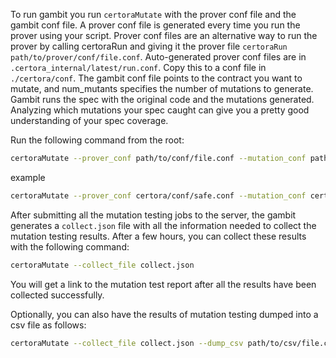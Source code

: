To run gambit you run `certoraMutate` with the prover conf file and the gambit conf file. A prover conf file is generated every time you run the prover using your script. Prover conf files are an alternative way to run the prover by calling certoraRun and giving it the prover file `certoraRun path/to/prover/conf/file.conf`. Auto-generated prover conf files are in `.certora_internal/latest/run.conf`. Copy this to a conf file in `./certora/conf`. The gambit conf file points to the contract you want to mutate, and num_mutants specifies the number of mutations to generate. Gambit runs the spec with the original code and the mutations generated. Analyzing which mutations your spec caught can give you a pretty good understanding of your spec coverage.

Run the following command from the root:

```bash
certoraMutate --prover_conf path/to/conf/file.conf --mutation_conf path/to/gambit/file.conf
```

example

```bash
certoraMutate --prover_conf certora/conf/safe.conf --mutation_conf certora/conf/mutationSafe.conf
```

After submitting all the mutation testing jobs to the server, the gambit generates a `collect.json` file with all the information needed to collect the mutation testing results. After a few hours, you can collect these results with the following command:

```bash
certoraMutate --collect_file collect.json
```

You will get a link to the mutation test report after all the results have been collected successfully.

Optionally, you can also have the results of mutation testing dumped into a csv file as follows:

```bash
certoraMutate --collect_file collect.json --dump_csv path/to/csv/file.csv
```
